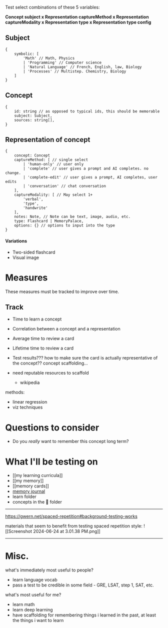 Test select combinations of these 5 variables: 

**Concept subject x Representation captureMethod x Representation captureModality x Representation type x Representation type config**

## Subject

```
{
	symbolic: [ 
		'Math' // Math, Physics
		| 'Programming' // Computer science
		| 'Natural Language' // French, English, law, Biology
		| 'Processes' // Multistep. Chemistry, Biology
	]
}
```

## Concept

```
{
	id: string // as opposed to typical ids, this should be memorable
	subject: Subject,
	sources: string[],
}
```

## Representation of concept

```
{
	concept: Concept
	captureMethod: [ // single select
		| 'human-only' // user only
		| 'complete' // user gives a prompt and AI completes. no change.
		| 'complete-edit' // user gives a prompt, AI completes, user edits
		| 'conversation' // chat conversation
	],
	captureModality: [ // May select 1+
		'verbal',
		'type',
		'handwrite'
	],
	notes: Note, // Note can be text, image, audio, etc.
	type: Flashcard | MemoryPalace,
	options: {} // options to input into the type 
}
```

#### Variations
- Two-sided flashcard
- Visual image 

# Measures
These measures must be tracked to improve over time.

## Track
- Time to learn a concept
- Correlation between a concept and a representation
- Average time to review a card
- Lifetime time to review a card


- Test results??? how to make sure the card is actually representative of the concept?? concept scaffolding...
- need reputable resources to scaffold
	- wikipedia



methods: 
- linear regression
- viz techniques


# Questions to consider
- Do you *really* want to remember this concept long term? 

# What I'll be testing on
- [[my learning curricula]]
- [[my memory]]
- [[memory cards]]
- [memory journal](https://docs.google.com/spreadsheets/d/1CWCd17Dk8VmWZ6-u91tPv5IoJu5wgEX_IjGImzuQrcc/edit?gid=943526167#gid=943526167)
- learn folder
- concepts in the 🌳 folder

---

https://gwern.net/spaced-repetition#background-testing-works

materials that seem to benefit from testing spaced repetition style:
![[Screenshot 2024-06-24 at 3.01.38 PM.png]]

---
# Misc.

what's immediately most useful to people? 
- learn language vocab
- pass a test to be credible in some field - GRE, LSAT, step 1, SAT, etc.

what's most useful for me?
- learn math
- learn deep learning
- have scaffolding for remembering things i learned in the past, at least the things i want to learn

